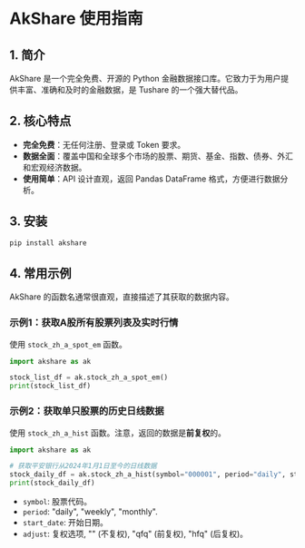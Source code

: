 # AkShare 使用指南

## 1. 简介

AkShare 是一个完全免费、开源的 Python 金融数据接口库。它致力于为用户提供丰富、准确和及时的金融数据，是 Tushare 的一个强大替代品。

## 2. 核心特点

*   **完全免费**：无任何注册、登录或 Token 要求。
*   **数据全面**：覆盖中国和全球多个市场的股票、期货、基金、指数、债券、外汇和宏观经济数据。
*   **使用简单**：API 设计直观，返回 Pandas DataFrame 格式，方便进行数据分析。

## 3. 安装

```bash
pip install akshare
```

## 4. 常用示例

AkShare 的函数名通常很直观，直接描述了其获取的数据内容。

### 示例1：获取A股所有股票列表及实时行情

使用 `stock_zh_a_spot_em` 函数。

```python
import akshare as ak

stock_list_df = ak.stock_zh_a_spot_em()
print(stock_list_df)
```

### 示例2：获取单只股票的历史日线数据

使用 `stock_zh_a_hist` 函数。注意，返回的数据是**前复权**的。

```python
import akshare as ak

# 获取平安银行从2024年1月1日至今的日线数据
stock_daily_df = ak.stock_zh_a_hist(symbol="000001", period="daily", start_date="20240101", adjust="qfq")
print(stock_daily_df)
```

*   `symbol`: 股票代码。
*   `period`: "daily", "weekly", "monthly".
*   `start_date`: 开始日期。
*   `adjust`: 复权选项, "" (不复权), "qfq" (前复权), "hfq" (后复权)。
